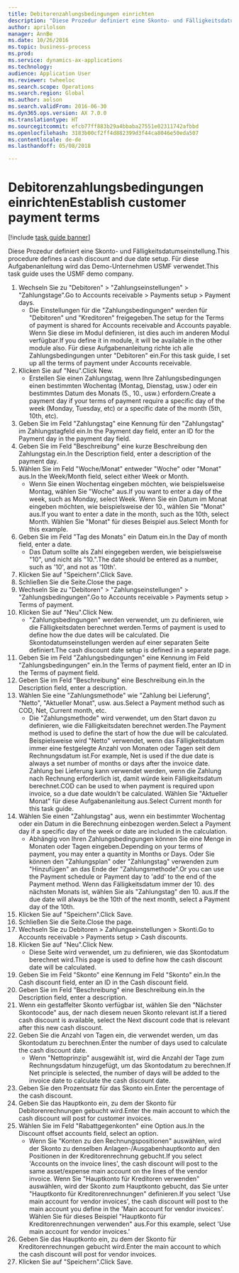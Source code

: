 ```yaml
--- 
title: Debitorenzahlungsbedingungen einrichten
description: "Diese Prozedur definiert eine Skonto- und Fälligkeitsdatumseinstellung."
author: aprilolson
manager: AnnBe
ms.date: 10/26/2016
ms.topic: business-process
ms.prod: 
ms.service: dynamics-ax-applications
ms.technology: 
audience: Application User
ms.reviewer: twheeloc
ms.search.scope: Operations
ms.search.region: Global
ms.author: aolson
ms.search.validFrom: 2016-06-30
ms.dyn365.ops.version: AX 7.0.0
ms.translationtype: HT
ms.sourcegitcommit: efcb77ff883b29a4bbaba27551e02311742afbbd
ms.openlocfilehash: 3183b00cf2ff4d882399d3f44ca8046e50eda507
ms.contentlocale: de-de
ms.lasthandoff: 05/08/2018

---
```

# <a name="establish-customer-payment-terms"></a><span data-ttu-id="8b628-103">Debitorenzahlungsbedingungen einrichten</span><span class="sxs-lookup"><span data-stu-id="8b628-103">Establish customer payment terms</span></span>

[!include [task guide banner](../../includes/task-guide-banner.md)]

<span data-ttu-id="8b628-104">Diese Prozedur definiert eine Skonto- und Fälligkeitsdatumseinstellung.</span><span class="sxs-lookup"><span data-stu-id="8b628-104">This procedure defines a cash discount and due date setup.</span></span> <span data-ttu-id="8b628-105">Für diese Aufgabenanleitung wird das Demo-Unternehmen USMF verwendet.</span><span class="sxs-lookup"><span data-stu-id="8b628-105">This task guide uses the USMF demo company.</span></span>

1. <span data-ttu-id="8b628-106">Wechseln Sie zu "Debitoren" > "Zahlungseinstellungen" > "Zahlungstage".</span><span class="sxs-lookup"><span data-stu-id="8b628-106">Go to Accounts receivable > Payments setup > Payment days.</span></span>
    * <span data-ttu-id="8b628-107">Die Einstellungen für die "Zahlungsbedingungen" werden für "Debitoren" und "Kreditoren" freigegeben.</span><span class="sxs-lookup"><span data-stu-id="8b628-107">The setup for the Terms of payment is shared for Accounts receivable and Accounts payable.</span></span> <span data-ttu-id="8b628-108">Wenn Sie diese im Modul definieren, ist dies auch im anderen Modul verfügbar.</span><span class="sxs-lookup"><span data-stu-id="8b628-108">If you define it in module, it will be available in the other module also.</span></span> <span data-ttu-id="8b628-109">Für diese Aufgabenanleitung richte ich alle Zahlungsbedingungen unter "Debitoren" ein.</span><span class="sxs-lookup"><span data-stu-id="8b628-109">For this task guide, I set up all the terms of payment under Accounts receivable.</span></span>  
2. <span data-ttu-id="8b628-110">Klicken Sie auf "Neu".</span><span class="sxs-lookup"><span data-stu-id="8b628-110">Click New.</span></span>
    * <span data-ttu-id="8b628-111">Erstellen Sie einen Zahlungstag, wenn Ihre Zahlungsbedingungen einen bestimmten Wochentag (Montag, Dienstag, usw.) oder ein bestimmtes Datum des Monats (5., 10., usw.) erfordern.</span><span class="sxs-lookup"><span data-stu-id="8b628-111">Create a payment day if your terms of payment require a specific day of the week (Monday, Tuesday, etc) or a specific date of the month (5th, 10th, etc).</span></span>  
3. <span data-ttu-id="8b628-112">Geben Sie im Feld "Zahlungstag" eine Kennung für den "Zahlungstag" im Zahlungstagfeld ein.</span><span class="sxs-lookup"><span data-stu-id="8b628-112">In the Payment day field, enter an ID for the Payment day in the payment day field.</span></span>
4. <span data-ttu-id="8b628-113">Geben Sie im Feld "Beschreibung" eine kurze Beschreibung den Zahlungstag ein.</span><span class="sxs-lookup"><span data-stu-id="8b628-113">In the Description field, enter a description of the payment day.</span></span>
5. <span data-ttu-id="8b628-114">Wählen Sie im Feld "Woche/Monat" entweder "Woche" oder "Monat" aus.</span><span class="sxs-lookup"><span data-stu-id="8b628-114">In the Week/Month field, select either Week or Month.</span></span>
    * <span data-ttu-id="8b628-115">Wenn Sie einen Wochentag eingeben möchten, wie beispielsweise Montag, wählen Sie "Woche" aus.</span><span class="sxs-lookup"><span data-stu-id="8b628-115">If you want to enter a day of the week, such as Monday, select Week.</span></span> <span data-ttu-id="8b628-116">Wenn Sie ein Datum im Monat eingeben möchten, wie beispielsweise der 10., wählen Sie "Monat" aus.</span><span class="sxs-lookup"><span data-stu-id="8b628-116">If you want to enter a date in the month, such as the 10th, select Month.</span></span> <span data-ttu-id="8b628-117">Wählen Sie "Monat" für dieses Beispiel aus.</span><span class="sxs-lookup"><span data-stu-id="8b628-117">Select Month for this example.</span></span>  
6. <span data-ttu-id="8b628-118">Geben Sie im Feld "Tag des Monats" ein Datum ein.</span><span class="sxs-lookup"><span data-stu-id="8b628-118">In the Day of month field, enter a date.</span></span>
    * <span data-ttu-id="8b628-119">Das Datum sollte als Zahl eingegeben werden, wie beispielsweise "10", und nicht als "10.".</span><span class="sxs-lookup"><span data-stu-id="8b628-119">The date should be entered as a number, such as '10', and not as '10th'.</span></span>  
7. <span data-ttu-id="8b628-120">Klicken Sie auf "Speichern".</span><span class="sxs-lookup"><span data-stu-id="8b628-120">Click Save.</span></span>
8. <span data-ttu-id="8b628-121">Schließen Sie die Seite.</span><span class="sxs-lookup"><span data-stu-id="8b628-121">Close the page.</span></span>
9. <span data-ttu-id="8b628-122">Wechseln Sie zu "Debitoren" > "Zahlungseinstellungen" > "Zahlungsbedingungen".</span><span class="sxs-lookup"><span data-stu-id="8b628-122">Go to Accounts receivable > Payments setup > Terms of payment.</span></span>
10. <span data-ttu-id="8b628-123">Klicken Sie auf "Neu".</span><span class="sxs-lookup"><span data-stu-id="8b628-123">Click New.</span></span>
    * <span data-ttu-id="8b628-124">"Zahlungsbedingungen" werden verwendet, um zu definieren, wie die Fälligkeitsdaten berechnet werden.</span><span class="sxs-lookup"><span data-stu-id="8b628-124">Terms of payment is used to define how the due dates will be calculated.</span></span> <span data-ttu-id="8b628-125">Die Skontodatumseinstellungen werden auf einer separaten Seite definiert.</span><span class="sxs-lookup"><span data-stu-id="8b628-125">The cash discount date setup is defined in a separate page.</span></span>  
11. <span data-ttu-id="8b628-126">Geben Sie im Feld "Zahlungsbedingungen" eine Kennung im Feld "Zahlungsbedingungen" ein.</span><span class="sxs-lookup"><span data-stu-id="8b628-126">In the Terms of payment field, enter an ID in the Terms of payment field.</span></span>
12. <span data-ttu-id="8b628-127">Geben Sie im Feld "Beschreibung" eine Beschreibung ein.</span><span class="sxs-lookup"><span data-stu-id="8b628-127">In the Description field, enter a description.</span></span>
13. <span data-ttu-id="8b628-128">Wählen Sie eine "Zahlungsmethode" wie "Zahlung bei Lieferung", "Netto", "Aktueller Monat", usw. aus.</span><span class="sxs-lookup"><span data-stu-id="8b628-128">Select a Payment method such as COD, Net, Current month, etc.</span></span>
    * <span data-ttu-id="8b628-129">Die "Zahlungsmethode" wird verwendet, um den Start davon zu definieren, wie die Fälligkeitsdaten berechnet werden.</span><span class="sxs-lookup"><span data-stu-id="8b628-129">The Payment method is used to define the start of how the due will be calculated.</span></span>  <span data-ttu-id="8b628-130">Beispielsweise wird "Netto" verwendet, wenn das Fälligkeitsdatum immer eine festgelegte Anzahl von Monaten oder Tagen seit dem Rechnungsdatum ist.</span><span class="sxs-lookup"><span data-stu-id="8b628-130">For example, Net is used if the due date is always a set number of months or days after the invoice date.</span></span> <span data-ttu-id="8b628-131">Zahlung bei Lieferung kann verwendet werden, wenn die Zahlung nach Rechnung erforderlich ist, damit würde kein Fälligkeitsdatum berechnet.</span><span class="sxs-lookup"><span data-stu-id="8b628-131">COD can be used to when payment is required upon invoice, so a due date wouldn't be calculated.</span></span> <span data-ttu-id="8b628-132">Wählen Sie "Aktueller Monat" für diese Aufgabenanleitung aus.</span><span class="sxs-lookup"><span data-stu-id="8b628-132">Select Current month for this task guide.</span></span>  
14. <span data-ttu-id="8b628-133">Wählen Sie einen "Zahlungstag" aus, wenn ein bestimmter Wochentag oder ein Datum in die Berechnung einbezogen werden.</span><span class="sxs-lookup"><span data-stu-id="8b628-133">Select a Payment day if a specific day of the  week or date are included in the calculation.</span></span>
    * <span data-ttu-id="8b628-134">Abhängig von Ihren Zahlungsbedingungen können Sie eine Menge in Monaten oder Tagen eingeben.</span><span class="sxs-lookup"><span data-stu-id="8b628-134">Depending on your terms of payment, you may enter a quantity in Months or Days.</span></span> <span data-ttu-id="8b628-135">Oder Sie können den "Zahlungsplan" oder "Zahlungstag" verwenden zum "Hinzufügen" an das Ende der "Zahlungsmethode".</span><span class="sxs-lookup"><span data-stu-id="8b628-135">Or you can use the Payment schedule or Payment day to 'add' to the end of the Payment method.</span></span> <span data-ttu-id="8b628-136">Wenn das Fälligkeitsdatum immer der 10. des nächsten Monats ist, wählen Sie als "Zahlungstag" den 10. aus.</span><span class="sxs-lookup"><span data-stu-id="8b628-136">If the due date will always be the 10th of the next month, select a Payment day of the 10th.</span></span>  
15. <span data-ttu-id="8b628-137">Klicken Sie auf "Speichern".</span><span class="sxs-lookup"><span data-stu-id="8b628-137">Click Save.</span></span>
16. <span data-ttu-id="8b628-138">Schließen Sie die Seite.</span><span class="sxs-lookup"><span data-stu-id="8b628-138">Close the page.</span></span>
17. <span data-ttu-id="8b628-139">Wechseln Sie zu Debitoren > Zahlungseinstellungen > Skonti.</span><span class="sxs-lookup"><span data-stu-id="8b628-139">Go to Accounts receivable > Payments setup > Cash discounts.</span></span>
18. <span data-ttu-id="8b628-140">Klicken Sie auf "Neu".</span><span class="sxs-lookup"><span data-stu-id="8b628-140">Click New.</span></span>
    * <span data-ttu-id="8b628-141">Diese Seite wird verwendet, um zu definieren, wie das Skontodatum berechnet wird.</span><span class="sxs-lookup"><span data-stu-id="8b628-141">This page is used to define how the cash discount date will be calculated.</span></span>  
19. <span data-ttu-id="8b628-142">Geben Sie im Feld "Skonto" eine Kennung im Feld "Skonto" ein.</span><span class="sxs-lookup"><span data-stu-id="8b628-142">In the Cash discount field, enter an ID in the Cash discount field.</span></span>
20. <span data-ttu-id="8b628-143">Geben Sie im Feld "Beschreibung" eine Beschreibung ein.</span><span class="sxs-lookup"><span data-stu-id="8b628-143">In the Description field, enter a description.</span></span>
21. <span data-ttu-id="8b628-144">Wenn ein gestaffelter Skonto verfügbar ist, wählen Sie den "Nächster Skontocode" aus, der nach diesem neuen Skonto relevant ist.</span><span class="sxs-lookup"><span data-stu-id="8b628-144">If a tiered cash discount is available, select the Next discount code that is relevant after this new cash discount.</span></span>
22. <span data-ttu-id="8b628-145">Geben Sie die Anzahl von Tagen ein, die verwendet werden, um das Skontodatum zu berechnen.</span><span class="sxs-lookup"><span data-stu-id="8b628-145">Enter the number of days used to calculate the cash discount date.</span></span>
    * <span data-ttu-id="8b628-146">Wenn "Nettoprinzip" ausgewählt ist, wird die Anzahl der Tage zum Rechnungsdatum hinzugefügt, um das Skontodatum zu berechnen.</span><span class="sxs-lookup"><span data-stu-id="8b628-146">If Net principle is selected, the number of days will be added to the invoice date to calculate the cash discount date.</span></span>  
23. <span data-ttu-id="8b628-147">Geben Sie den Prozentsatz für das Skonto ein.</span><span class="sxs-lookup"><span data-stu-id="8b628-147">Enter the percentage of the cash discount.</span></span>
24. <span data-ttu-id="8b628-148">Geben Sie das Hauptkonto ein, zu dem der Skonto für Debitorenrechnungen gebucht wird.</span><span class="sxs-lookup"><span data-stu-id="8b628-148">Enter the main account to which the cash discount will post for customer invoices.</span></span>
25. <span data-ttu-id="8b628-149">Wählen Sie im Feld "Rabattgegenkonten" eine Option aus.</span><span class="sxs-lookup"><span data-stu-id="8b628-149">In the Discount offset accounts field, select an option.</span></span>
    * <span data-ttu-id="8b628-150">Wenn Sie "Konten zu den Rechnungspositionen" auswählen, wird der Skonto zu denselben Anlagen-/Ausgabenhauptkonto auf den Positionen in der Kreditorenrechnung gebucht.</span><span class="sxs-lookup"><span data-stu-id="8b628-150">If you select 'Accounts on the invoice lines', the cash discount will post to the same asset/expense main account on the lines of the vendor invoice.</span></span> <span data-ttu-id="8b628-151">Wenn Sie "Hauptkonto für Kreditoren verwenden" auswählen, wird der Skonto zum Hauptkonto gebucht, das Sie unter "Hauptkonto für Kreditorenrechnungen" definieren.</span><span class="sxs-lookup"><span data-stu-id="8b628-151">If you select 'Use main account for vendor invoices', the cash discount will post to the main account you define in the 'Main account for vendor invoices'.</span></span> <span data-ttu-id="8b628-152">Wählen Sie für dieses Beispiel "Hauptkonto für Kreditorenrechnungen verwenden" aus.</span><span class="sxs-lookup"><span data-stu-id="8b628-152">For this example, select 'Use main account for vendor invoices.'</span></span>  
26. <span data-ttu-id="8b628-153">Geben Sie das Hauptkonto ein, zu dem der Skonto für Kreditorenrechnungen gebucht wird.</span><span class="sxs-lookup"><span data-stu-id="8b628-153">Enter the main account to which the cash discount will post for vendor invoices.</span></span>
27. <span data-ttu-id="8b628-154">Klicken Sie auf "Speichern".</span><span class="sxs-lookup"><span data-stu-id="8b628-154">Click Save.</span></span>


